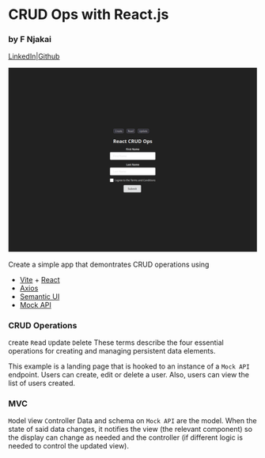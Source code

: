 # CRUD Ops with React.js

### by F Njakai

[LinkedIn](https://www.linkedin.com/in/fnjakai)|[Github](https://www.github.com/brk-a)

<img src="./src/assets/screenshot_0" alt="project-screenshot"/>

Create a simple app that demontrates CRUD operations using 
* [Vite](https://vitejs.dev/) + [React](https://react.dev/)
* [Axios](https://axios-http.com/docs/intro)
* [Semantic UI](https://semantic-ui.com/)
* [Mock API](https://mockapi.io)

### CRUD Operations
`C`reate `R`ead `U`pdate `D`elete
These terms describe the four essential operations for creating and managing persistent data elements.

This example is a landing page that is hooked to an instance of a `Mock API` endpoint. Users can create, edit or delete a user. Also, users can view the list of users created.

### MVC
`M`odel `V`iew `C`ontroller
Data and schema on `Mock API` are the model. When the state of said data changes, it notifies the view (the relevant component) so the display can change as needed and the controller (if different logic is needed to control the updated view).


